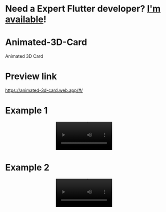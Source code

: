 # **Need a Expert Flutter developer? <a href="https://www.linkedin.com/in/alhalabi-obada-6b2a89290/" target="_blank">I'm available</a>!**
# Animated-3D-Card

Animated 3D Card

# Preview link

https://animated-3d-card.web.app/#/

# Example 1

<p align='center'>
    <video src='https://raw.githubusercontent.com/Obada2020/Animated-3D-Card/main/assets/example.gif' width=180/>
</p>

# Example 2

<p align='center'>
    <video src='https://raw.githubusercontent.com/Obada2020/Animated-3D-Card/main/assets/example2.gif' width=180/>
</p>
